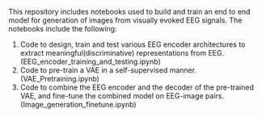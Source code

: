 This repository includes notebooks used to build and train an end to end model for generation of images from visually evoked EEG signals.
The notebooks include the following:
1. Code to design, train and test various EEG encoder architectures to extract meaningful(discriminative) representations from EEG.(EEG_encoder_training_and_testing.ipynb)
2. Code to pre-train a VAE in a self-supervised manner.(VAE_Pretraining.ipynb)
3. Code to combine the EEG encoder and the decoder of the pre-trained VAE, and fine-tune the combined model on EEG-image pairs.(Image_generation_finetune.ipynb)
